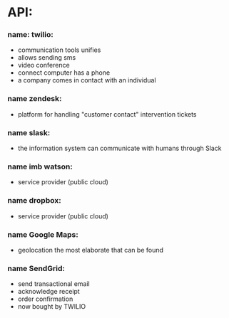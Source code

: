 

# API:
### name: twilio: 

- communication tools unifies
- allows sending sms
- video conference
- connect computer has a phone
- a company comes in contact with an individual


### name zendesk:
- platform for handling "customer contact" intervention tickets


### name slask:
- the information system can communicate with humans through Slack


### name imb watson:
- service provider (public cloud)


### name dropbox:
- service provider (public cloud)


### name Google Maps:
- geolocation the most elaborate that can be found


### name SendGrid:
- send transactional email
- acknowledge receipt
- order confirmation
- now bought by TWILIO




